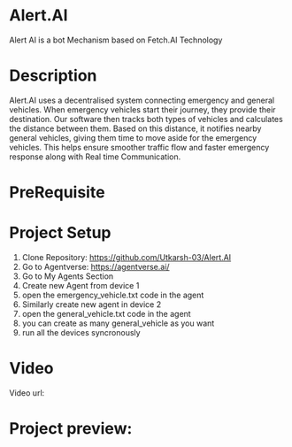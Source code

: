 # Alert.AI
Alert AI is a bot Mechanism based on Fetch.AI Technology
# Description
Alert.AI uses a decentralised system connecting emergency and general vehicles. When emergency vehicles start their journey, they provide their destination. Our software then tracks both types of vehicles and calculates the distance between them. Based on this distance, it notifies nearby general vehicles, giving them time to move aside for the emergency vehicles. This helps ensure smoother traffic flow and faster emergency response along with Real time Communication.
# PreRequisite
# Project Setup 
1. Clone Repository: https://github.com/Utkarsh-03/Alert.AI 
2. Go to Agentverse: https://agentverse.ai/
3. Go to My Agents Section
4. Create new Agent from device 1
5. open the emergency_vehicle.txt code in the agent
6. Similarly create new agent in device 2 
7. open the general_vehicle.txt code in the agent
8. you can create as many general_vehicle as you want 
9. run all the devices syncronously 
# Video
Video url: 
# Project preview:







